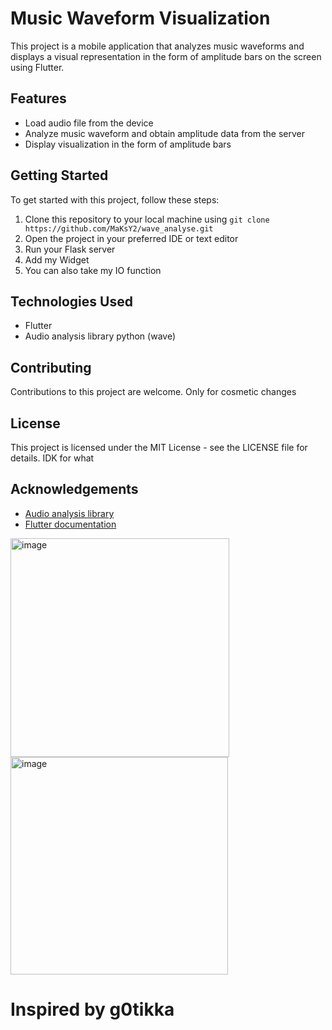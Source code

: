 # Music Waveform Visualization

This project is a mobile application that analyzes music waveforms and displays a visual representation in the form of amplitude bars on the screen using Flutter.
## Features

- Load audio file from the device
- Analyze music waveform and obtain amplitude data from the server
- Display visualization in the form of amplitude bars

## Getting Started

To get started with this project, follow these steps:

1. Clone this repository to your local machine using `git clone https://github.com/MaKsY2/wave_analyse.git`
2. Open the project in your preferred IDE or text editor
3. Run your Flask server
4. Add my Widget
5. You can also take my IO function

## Technologies Used

- Flutter
- Audio analysis library python (wave)

## Contributing

Contributions to this project are welcome. Only for cosmetic changes

## License

This project is licensed under the MIT License - see the LICENSE file for details. IDK for what

## Acknowledgements

- [Audio analysis library](https://docs.python.org/3/library/wave.html)
- [Flutter documentation](https://flutter.dev/docs)

<img width="350" alt="image" src="https://user-images.githubusercontent.com/96499661/232139774-4a3664c3-a41b-4caf-9109-d6a4016e5e27.png">
<img width="348" alt="image" src="https://user-images.githubusercontent.com/96499661/232139831-b56bca9e-8894-4543-8290-6360f085fc19.png">


# Inspired by g0tikka


